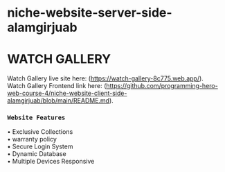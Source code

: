 # niche-website-server-side-alamgirjuab
# WATCH GALLERY

Watch Gallery live site here: (https://watch-gallery-8c775.web.app/).</br>
Watch Gallery Frontend link here: (https://github.com/programming-hero-web-course-4/niche-website-client-side-alamgirjuab/blob/main/README.md).

### `Website Features`
•	Exclusive Collections </br>
•	warranty policy</br>
•	Secure Login System</br>
•	Dynamic Database</br>
•	Multiple Devices Responsive

